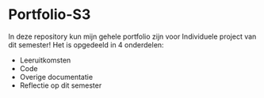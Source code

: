 # Portfolio-S3

In deze repository kun mijn gehele portfolio zijn voor Individuele project van dit semester!
Het is opgedeeld in 4 onderdelen:
- Leeruitkomsten
- Code
- Overige documentatie
- Reflectie op dit semester
